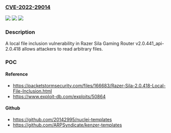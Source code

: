 ### [CVE-2022-29014](https://cve.mitre.org/cgi-bin/cvename.cgi?name=CVE-2022-29014)
![](https://img.shields.io/static/v1?label=Product&message=n%2Fa&color=blue)
![](https://img.shields.io/static/v1?label=Version&message=n%2Fa&color=blue)
![](https://img.shields.io/static/v1?label=Vulnerability&message=n%2Fa&color=brighgreen)

### Description

A local file inclusion vulnerability in Razer Sila Gaming Router v2.0.441_api-2.0.418 allows attackers to read arbitrary files.

### POC

#### Reference
- https://packetstormsecurity.com/files/166683/Razer-Sila-2.0.418-Local-File-Inclusion.html
- https://www.exploit-db.com/exploits/50864

#### Github
- https://github.com/20142995/nuclei-templates
- https://github.com/ARPSyndicate/kenzer-templates

